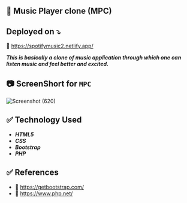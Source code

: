 
## :minidisc: Music Player clone (MPC)

## Deployed on ⤵️
:link: https://spotifymusic2.netlify.app/

***This is basically a clone of music application through which one can listen music and feel better and excited.***
## :camera: ScreenShort for ``MPC``
![Screenshot (620)](https://user-images.githubusercontent.com/111180448/223970534-ff0da4c3-58fa-4a4b-bcd8-a8683b0323f8.png)



## ✅ Technology Used
  + ***HTML5***
  + ***CSS***
  + ***Bootstrap***
  + ***PHP***
 
## ✅ References 
  + :link: https://getbootstrap.com/
  + :link: https://www.php.net/
